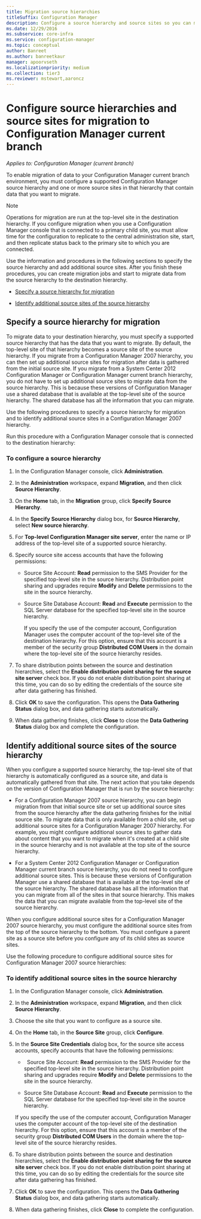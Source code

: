 ```yaml
---
title: Migration source hierarchies
titleSuffix: Configuration Manager
description: Configure a source hierarchy and source sites so you can migrate data to your Configuration Manager current branch environment.
ms.date: 12/29/2016
ms.subservice: core-infra
ms.service: configuration-manager
ms.topic: conceptual
author: Banreet
ms.author: banreetkaur
manager: apoorvseth
ms.localizationpriority: medium
ms.collection: tier3
ms.reviewer: mstewart,aaroncz 
---
```

# Configure source hierarchies and source sites for migration to Configuration Manager current branch

*Applies to: Configuration Manager (current branch)*

To enable migration of data to your Configuration Manager current branch environment, you must configure a supported Configuration Manager source hierarchy and one or more source sites in that hierarchy that contain data that you want to migrate.  

> [!NOTE]  
>  Operations for migration are run at the top-level site in the destination hierarchy. If you configure migration when you use a Configuration Manager console that is connected to a primary child site, you must allow time for the configuration to replicate to the central administration site, start, and then replicate status back to the primary site to which you are connected.  

 Use the information and procedures in the following sections to specify the source hierarchy and add additional source sites. After you finish these procedures, you can create migration jobs and start to migrate data from the source hierarchy to the destination hierarchy.  

-   [Specify a source hierarchy for migration](#BKBM_ConfigSrcHierarchy)  

-   [Identify additional source sites of the source hierarchy](#BKBM_ConfigSrcSites)  

##  <a name="BKBM_ConfigSrcHierarchy"></a> Specify a source hierarchy for migration  
 To migrate data to your destination hierarchy, you must specify a supported source hierarchy that has the data that you want to migrate. By default, the top-level site of that hierarchy becomes a source site of the source hierarchy. If you migrate from a Configuration Manager 2007 hierarchy, you can then set up additional source sites for migration after data is gathered from the initial source site. If you migrate from a System Center 2012 Configuration Manager or Configuration Manager current branch hierarchy, you do not have to set up additional source sites to migrate data from the source hierarchy. This is because these versions of Configuration Manager use a shared database that is available at the top-level site of the source hierarchy. The shared database has all the information that you can migrate.  

 Use the following procedures to specify a source hierarchy for migration and to identify additional source sites in a Configuration Manager 2007 hierarchy.  

 Run this procedure with a Configuration Manager console that is connected to the destination hierarchy:  

### To configure a source hierarchy   

1. In the Configuration Manager console, click **Administration**.  

2. In the **Administration** workspace, expand **Migration**, and then click **Source Hierarchy**.  

3. On the **Home** tab, in the **Migration** group, click **Specify Source Hierarchy**.  

4. In the **Specify Source Hierarchy** dialog box, for **Source Hierarchy**, select **New source hierarchy**.  

5. For **Top-level Configuration Manager site server**, enter the name or IP address of the top-level site of a supported source hierarchy.  

6. Specify source site access accounts that have the following permissions:  

   - Source Site Account: **Read** permission to the SMS Provider for the specified top-level site in the source hierarchy. Distribution point sharing and upgrades require **Modify** and **Delete** permissions to the site in the source hierarchy.

   - Source Site Database Account: **Read** and **Execute** permission to the SQL Server database for the specified top-level site in the source hierarchy.  

     If you specify the use of the computer account, Configuration Manager uses the computer account of the top-level site of the destination hierarchy. For this option, ensure that this account is a member of the security group **Distributed COM Users** in the domain where the top-level site of the source hierarchy resides.  

7. To share distribution points between the source and destination hierarchies, select the **Enable distribution point sharing for the source site server** check box. If you do not enable distribution point sharing at this time, you can do so by editing the credentials of the source site after data gathering has finished.  

8. Click **OK** to save the configuration. This opens the **Data Gathering Status** dialog box, and data gathering starts automatically.  

9. When data gathering finishes, click **Close** to close the **Data Gathering Status** dialog box and complete the configuration.  

##  <a name="BKBM_ConfigSrcSites"></a> Identify additional source sites of the source hierarchy  
 When you configure a supported source hierarchy, the top-level site of that hierarchy is automatically configured as a source site, and data is automatically gathered from that site. The next action that you take depends on the version of Configuration Manager that is run by the source hierarchy:  

-   For a Configuration Manager 2007 source hierarchy, you can begin migration from that initial source site or set up additional source sites from the source hierarchy after the data gathering finishes for the initial source site. To migrate data that is only available from a child site, set up additional source sites for a Configuration Manager 2007 hierarchy. For example, you might configure additional source sites to gather data about content that you want to migrate when it's created at a child site in the source hierarchy and is not available at the top site of the source hierarchy.  

-   For a System Center 2012 Configuration Manager or Configuration Manager current branch source hierarchy, you do not need to configure additional source sites. This is because these versions of Configuration Manager use a shared database that is available at the top-level site of the source hierarchy. The shared database has all the information that you can migrate from all of the sites in that source hierarchy. This makes the data that you can migrate available from the top-level site of the source hierarchy.  

When you configure additional source sites for a Configuration Manager 2007 source hierarchy, you must configure the additional source sites from the top of the source hierarchy to the bottom. You must configure a parent site as a source site before you configure any of its child sites as source sites.  

Use the following procedure to configure additional source sites for Configuration Manager 2007 source hierarchies:  

### To identify additional source sites in the source hierarchy 

1.  In the Configuration Manager console, click **Administration**.  

2.  In the **Administration** workspace, expand **Migration**, and then click **Source Hierarchy**.  

3.  Choose the site that you want to configure as a source site.  

4.  On the **Home** tab, in the **Source Site** group, click **Configure**.  

5.  In the **Source Site Credentials** dialog box, for the source site access accounts, specify accounts that have the following permissions:  

    -   Source Site Account: **Read** permission to the SMS Provider for the specified top-level site in the source hierarchy. Distribution point sharing and upgrades require **Modify** and **Delete** permissions to the site in the source hierarchy.  

    -   Source Site Database Account: **Read** and **Execute** permission to the SQL Server database for the specified top-level site in the source hierarchy.  

    If you specify the use of the computer account, Configuration Manager uses the computer account of the top-level site of the destination hierarchy. For this option, ensure that this account is a member of the security group **Distributed COM Users** in the domain where the top-level site of the source hierarchy resides.  

6.  To share distribution points between the source and destination hierarchies, select the **Enable distribution point sharing for the source site server** check box. If you do not enable distribution point sharing at this time, you can do so by editing the credentials for the source site after data gathering has finished.  

7. Click **OK** to save the configuration. This opens the **Data Gathering Status** dialog box, and data gathering starts automatically.  

8.  When data gathering finishes, click **Close** to complete the configuration.  
